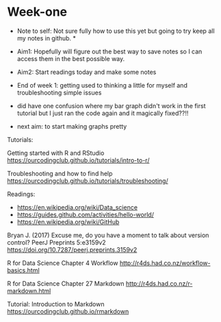 # Week-one

* Note to self: Not sure fully how to use this yet but going to try keep all my notes in github. * 

* Aim1: Hopefully will figure out the best way to save notes so I can access them in the best possible way. 

* Aim2: Start readings today and make some notes


* End of week 1: getting used to thinking a little for myself and troubleshooting simple issues

* did have one confusion where my bar graph didn't work in the first tutorial but I just ran the code again and it magically fixed??!!

* next aim: to start making graphs pretty 

Tutorials:

Getting started with R and RStudio
https://ourcodingclub.github.io/tutorials/intro-to-r/
 
Troubleshooting and how to find help
https://ourcodingclub.github.io/tutorials/troubleshooting/

Readings:
* https://en.wikipedia.org/wiki/Data_science
* https://guides.github.com/activities/hello-world/
* https://en.wikipedia.org/wiki/GitHub
 
Bryan J. (2017) Excuse me, do you have a moment to talk about version control? PeerJ Preprints 5:e3159v2
https://doi.org/10.7287/peerj.preprints.3159v2
 
R for Data Science Chapter 4 Workflow
http://r4ds.had.co.nz/workflow-basics.html
 
R for Data Science Chapter 27 Markdown
http://r4ds.had.co.nz/r-markdown.html
 
Tutorial: Introduction to Markdown
https://ourcodingclub.github.io/rmarkdown



